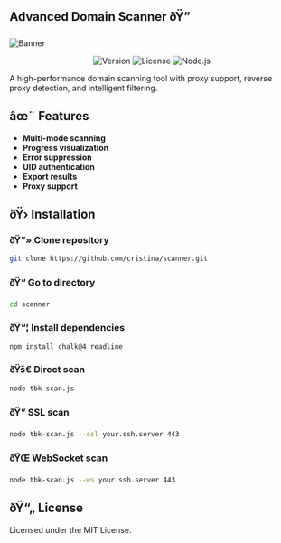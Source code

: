## Advanced Domain Scanner ðŸ”

![Banner](https://raw.githubusercontent.com/cristina/scanner/refs/heads/main/IMG_20250616_212530.jpg)

<p align="center">
  <img src="https://img.shields.io/badge/Version-1.0-blue" alt="Version">
  <img src="https://img.shields.io/badge/License-MIT-green" alt="License">
  <img src="https://img.shields.io/badge/Node.js-â‰¥18.0-yellow" alt="Node.js">
</p>

A high-performance domain scanning tool with proxy support, reverse proxy detection, and intelligent filtering.

## âœ¨ Features
- **Multi-mode scanning**
- **Progress visualization**
- **Error suppression**
- **UID authentication**
- **Export results**
- **Proxy support**

## ðŸ›  Installation

### ðŸ”» Clone repository
```bash
git clone https://github.com/cristina/scanner.git
```

### ðŸ“ Go to directory
```bash
cd scanner
```

### ðŸ“¦ Install dependencies
```bash
npm install chalk@4 readline
```

### ðŸš€ Direct scan
```bash
node tbk-scan.js
```

### ðŸ” SSL scan
```bash
node tbk-scan.js --ssl your.ssh.server 443
```

### ðŸŒ WebSocket scan
```bash
node tbk-scan.js --ws your.ssh.server 443
```

## ðŸ“„ License

Licensed under the MIT License.

